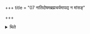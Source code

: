 +++
title = "07 नातिदोषमब्रह्मचर्यमापद्य न मांसङ्"

+++

<details><summary>थिते</summary>

नातिदोषमब्रह्मचर्यमापद्य न मांसं खादित्वा न केशश्मश्रुलोमनखानि वापयित्वा न केशान्प्रसाध्य न दतः प्राक्षाल्य ७
</details>
